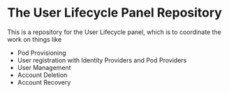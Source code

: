 # The User Lifecycle Panel Repository

This is a repository for the User Lifecycle panel, which is to coordinate the work on things like

* Pod Provisioning
* User registration with Identity Providers and Pod Providers
* User Management
* Account Deletion
* Account Recovery

